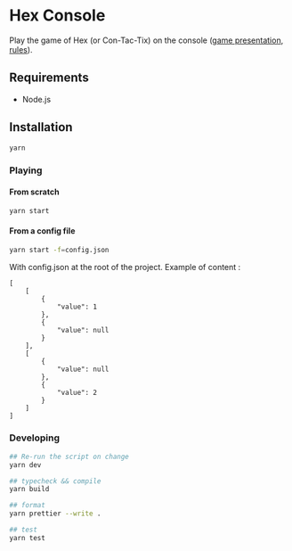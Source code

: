# Hex Console

Play the game of Hex (or Con-Tac-Tix) on the console ([game presentation](<https://en.wikipedia.org/wiki/Hex_(board_game)>), [rules](https://www.hasbro.com/common/instruct/Con-Tac-Tix.PDF)).

## Requirements

- Node.js

## Installation

```sh
yarn
```

### Playing

#### From scratch
```sh
yarn start
```

#### From a config file
```sh
yarn start -f=config.json
```

With config.json at the root of the project.
Example of content :
```
[
    [
        {
            "value": 1
        },
        {
            "value": null
        }
    ],
    [
        {
            "value": null
        },
        {
            "value": 2
        }
    ]
]
```

### Developing

```sh
## Re-run the script on change
yarn dev

## typecheck && compile
yarn build

## format
yarn prettier --write .

## test
yarn test
```
